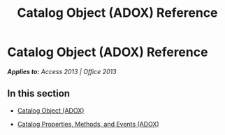 ﻿---
title: Catalog Object (ADOX) Reference
TOCTitle: Catalog Object (ADOX)
ms:assetid: f1d6cf51-1b7a-4d7d-8c16-d1a7468ddfc3
ms:mtpsurl: https://msdn.microsoft.com/en-us/library/JJ250228(v=office.15)
ms:contentKeyID: 48548633
ms.date: 09/18/2015
mtps_version: v=office.15
---

# Catalog Object (ADOX) Reference


_**Applies to:** Access 2013 | Office 2013_

## In this section

  - [Catalog Object (ADOX)](catalog-object-adox.md)

  - [Catalog Properties, Methods, and Events (ADOX)](catalog-properties-methods-and-events-adox.md)


